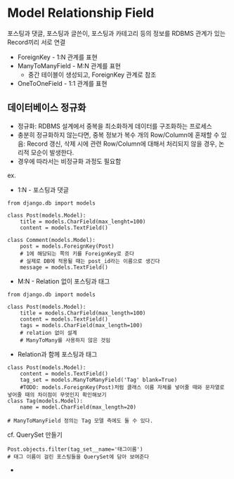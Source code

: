 # Model Relationship Field
포스팅과 댓글, 포스팅과 글쓴이, 포스팅과 카테고리 등의 정보를 RDBMS 관계가 있는 Record끼리 서로 연결
- ForeignKey - 1:N 관계를 표현
- ManyToManyField - M:N 관계를 표현
	* 중간 테이블이 생성되고, ForeignKey 관계로 참조
- OneToOneField - 1:1 관계를 표현

## 데이터베이스 정규화
- 정규화: RDBMS 설계에서 중복을 최소화하게 데이터를 구조화하는 프로세스
- 충분히 정규화하지 않는다면, 중복 정보가 복수 개의 Row/Column에 혼재할 수 있음: Record 갱신, 삭제 시에 관련 Row/Column에 대해서 처리되지 않을 경우, 논리적 모순이 발생한다.
- 경우에 따라서는 비정규화 과정도 필요함

ex.
* 1:N - 포스팅과 댓글

```
from django.db import models

class Post(models.Model):
	title = models.CharField(max_lenght=100)
    content = models.TextField()
    
class Comment(models.Model):
	post = models.ForeignKey(Post)
    # 1에 해당되는 쪽의 키를 ForeignKey로 준다
    # 실제로 DB에 적용될 때는 post_id라는 이름으로 생긴다
    message = models.TextField()
```

* M:N - Relation 없이 포스팅과 태그

```
from django.db import models

class Post(models.Model):
	title = models.CharField(max_length=100)
    content = models.TextField()
    tags = models.CharField(max_length=100)
    # relation 없이 설계
    # ManyToMany를 사용하지 않은 것임
```

* Relation과 함께 포스팅과 태그

```
class Post(models.Model):
	content = models.TextField()
    tag_set = models.ManyToManyField('Tag' blank=True)
    #TODO: models.ForeignKey(Post)처럼 클래스 이름 자체를 넣어줄 때와 문자열로 넣어줄 때의 차이점이 무엇인지 확인해보기
class Tag(models.Model):
	name = model.CharField(max_length=20)
    
# ManyToManyField 정의는 Tag 모델 측에도 둘 수 있다.
```

cf. QuerySet 만들기
```
Post.objects.filter(tag_set__name='태그이름')
# 태그 이름이 걸린 포스팅들을 QuerySet에 담아 보여준다
```

* 